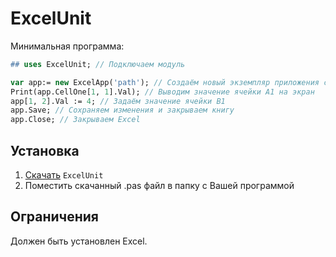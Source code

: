 # ExcelUnit

Минимальная программа:

```pas
## uses ExcelUnit; // Подключаем модуль

var app:= new ExcelApp('path'); // Создаём новый экземпляр приложения с нужной книгой
Print(app.CellOne[1, 1].Val); // Выводим значение ячейки А1 на экран
app[1, 2].Val := 4; // Задаём значение ячейки В1
app.Save; // Сохраняем изменения и закрываем книгу
app.Close; // Закрываем Excel
```

## Установка

1. [Скачать](https://github.com/samuraiGH/ExcelUnit/releases/download/v1.0/ExcelUnit.pas) `ExcelUnit`
2. Поместить скачанный .pas файл в папку с Вашей программой

## Ограничения

Должен быть установлен Excel.
